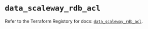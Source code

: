 # `data_scaleway_rdb_acl`

Refer to the Terraform Registory for docs: [`data_scaleway_rdb_acl`](https://registry.terraform.io/providers/scaleway/scaleway/2.22.0/docs/data-sources/rdb_acl).
